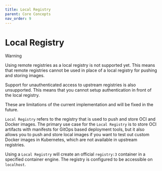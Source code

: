 ```yaml
---
title: Local Registry
parent: Core Concepts
nav_order: 9
---
```


# Local Registry

> [!WARNING]
> Using remote registries as a local registry is not supported yet. This means that remote registries cannot be used in place of a local registry for pushing and storing images.
>
> Support for unauthenticated access to upstream registries is also unsupported. This means that you cannot setup authentication in front of the local registry.
>
> These are limitations of the current implementation and will be fixed in the future.

`Local Registry` refers to the registry that is used to push and store OCI and Docker images. The primary use case for the `Local Registry` is to store OCI artifacts with manifests for GitOps based deployment tools, but it also allows you to push and store local images if you want to test out custom Docker images in Kubernetes, which are not available in upstream registries.

Using a `Local Registry` will create an official `registry:3` container in a specified container engine. The registry is configured to be accessible on `localhost`.
